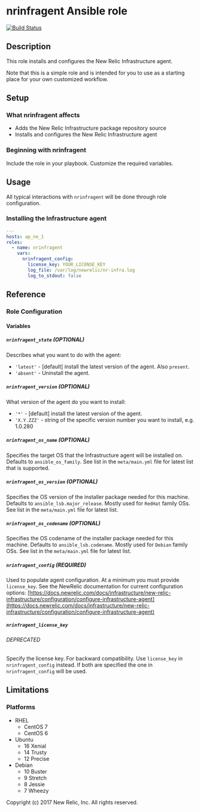 # nrinfragent Ansible role

[![Build Status](https://travis-ci.org/buluma/infrastructure-agent-ansible.svg?branch=master)](https://travis-ci.org/buluma/infrastructure-agent-ansible)

## Description

This role installs and configures the New Relic Infrastructure agent.

Note that this is a simple role and is intended for you to use as a starting
place for your own customized workflow.

## Setup

### What nrinfragent affects

* Adds the New Relic Infrastructure package repository source
* Installs and configures the New Relic Infrastructure agent

### Beginning with nrinfragent

Include the role in your playbook. Customize the required variables.

## Usage

All typical interactions with `nrinfragent` will be done through role configuration.

### Installing the Infrastructure agent

```yaml
---
hosts: ap_ne_1
roles:
  - name: nrinfragent
    vars:
      nrinfragent_config:
        license_key: YOUR_LICENSE_KEY
        log_file: /var/log/newrelic/nr-infra.log
        log_to_stdout: false
```

## Reference

### Role Configuration

#### Variables

##### `nrinfragent_state` (OPTIONAL)

Describes what you want to do with the agent:

* `'latest'` - [default] install the latest version of the agent. Also `present`.
* `'absent'` - Uninstall the agent.

##### `nrinfragent_version` (OPTIONAL)

What version of the agent do you want to install:

* `'*'` - [default] install the latest version of the agent.
* `'X.Y.ZZZ'` - string of the specific version number you want to install, e.g. 1.0.280

##### `nrinfragent_os_name` (OPTIONAL)

Specifies the target OS that the Infrastructure agent will be installed on.
Defaults to `ansible_os_family`. See list in the `meta/main.yml` file for latest list that is supported.

##### `nrinfragent_os_version` (OPTIONAL)

Specifies the OS version of the installer package needed for this machine.
Defaults to `ansible_lsb.major_release`. Mostly used for `RedHat` family OSs. See list in the `meta/main.yml` file for latest list.

##### `nrinfragent_os_codename` (OPTIONAL)

Specifies the OS codename of the installer package needed for this machine.
Defaults to `ansible_lsb.codename`. Mostly used for `Debian` family OSs. See list in the `meta/main.yml` file for latest list.

##### `nrinfragent_config` (REQUIRED)

Used to populate agent configuration. At a minimum you must provide `license_key`.
See the NewRelic documentation for current configuration options:
[https://docs.newrelic.com/docs/infrastructure/new-relic-infrastructure/configuration/configure-infrastructure-agent](https://docs.newrelic.com/docs/infrastructure/new-relic-infrastructure/configuration/configure-infrastructure-agent)

##### `nrinfragent_license_key`

###### DEPRECATED

Specify the license key. For backward compatibility. Use `license_key` in
`nrinfragent_config` instead. If both are specified the one in
`nrinfragent_config` will be used.

## Limitations

### Platforms

* RHEL
  * CentOS 7
  * CentOS 6
* Ubuntu
  * 16 Xenial
  * 14 Trusty
  * 12 Precise
* Debian
  * 10 Buster
  * 9 Stretch
  * 8 Jessie
  * 7 Wheezy

Copyright (c) 2017 New Relic, Inc. All rights reserved.
